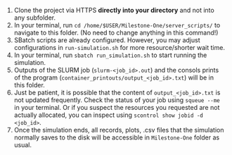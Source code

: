 1. Clone the project via HTTPS **directly into your directory** and not into any subfolder.
2. In your terminal, run `cd /home/$USER/Milestone-One/server_scripts/` to navigate to this folder. (No need to change anything in this command!)
3. SBatch scripts are already configured. However, you may adjust configurations in `run-simulation.sh` for more resource/shorter wait time.
4. In your terminal, run `sbatch run_simulation.sh` to start running the simulation.
5. Outputs of the SLURM job (`slurm-<job_id>.out`) and the consols prints of the program (`container_printouts/output_<job_id>.txt`) will be in this folder.
6. Just be patient, it is possible that the content of `output_<job_id>.txt` is not updated frequently. Check the status of your job using `squeue --me` in your terminal. Or if you suspect the resources you requested are not actually allocated, you can inspect using `scontrol show jobid -d <job_id>`.
8. Once the simulation ends, all records, plots, .csv files that the simulation normally saves to the disk will be accessible in `Milestone-One` folder as usual.
